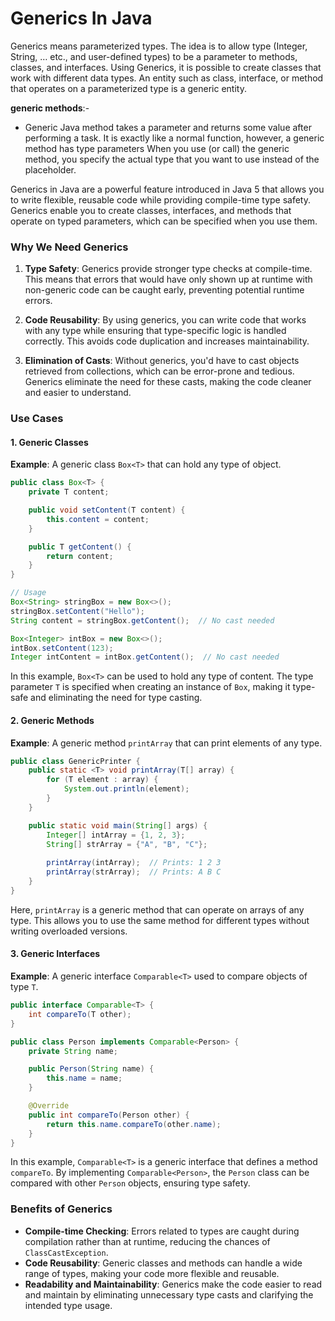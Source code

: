 # Generics In Java

Generics means parameterized types. The idea is to allow type (Integer, String, … etc., and user-defined types) to be a parameter to methods, classes, and interfaces. Using Generics, it is possible to create classes that work with different data types. An entity such as class, interface, or method that operates on a parameterized type is a generic entity.

**generic methods**:-
-  Generic Java method takes a parameter and returns some value after performing a task. It is exactly like a normal function, however, a generic method has type parameters
When you use (or call) the generic method, you specify the actual type that you want to use instead of the placeholder. 





Generics in Java are a powerful feature introduced in Java 5 that allows you to write flexible, reusable code while providing compile-time type safety. Generics enable you to create classes, interfaces, and methods that operate on typed parameters, which can be specified when you use them.

### Why We Need Generics

1. **Type Safety**: Generics provide stronger type checks at compile-time. This means that errors that would have only shown up at runtime with non-generic code can be caught early, preventing potential runtime errors.

2. **Code Reusability**: By using generics, you can write code that works with any type while ensuring that type-specific logic is handled correctly. This avoids code duplication and increases maintainability.

3. **Elimination of Casts**: Without generics, you'd have to cast objects retrieved from collections, which can be error-prone and tedious. Generics eliminate the need for these casts, making the code cleaner and easier to understand.

### Use Cases

#### 1. **Generic Classes**

**Example**: A generic class `Box<T>` that can hold any type of object.

```java
public class Box<T> {
    private T content;

    public void setContent(T content) {
        this.content = content;
    }

    public T getContent() {
        return content;
    }
}

// Usage
Box<String> stringBox = new Box<>();
stringBox.setContent("Hello");
String content = stringBox.getContent();  // No cast needed

Box<Integer> intBox = new Box<>();
intBox.setContent(123);
Integer intContent = intBox.getContent();  // No cast needed
```

In this example, `Box<T>` can be used to hold any type of content. The type parameter `T` is specified when creating an instance of `Box`, making it type-safe and eliminating the need for type casting.

#### 2. **Generic Methods**

**Example**: A generic method `printArray` that can print elements of any type.

```java
public class GenericPrinter {
    public static <T> void printArray(T[] array) {
        for (T element : array) {
            System.out.println(element);
        }
    }

    public static void main(String[] args) {
        Integer[] intArray = {1, 2, 3};
        String[] strArray = {"A", "B", "C"};
        
        printArray(intArray);  // Prints: 1 2 3
        printArray(strArray);  // Prints: A B C
    }
}
```

Here, `printArray` is a generic method that can operate on arrays of any type. This allows you to use the same method for different types without writing overloaded versions.

#### 3. **Generic Interfaces**

**Example**: A generic interface `Comparable<T>` used to compare objects of type `T`.

```java
public interface Comparable<T> {
    int compareTo(T other);
}

public class Person implements Comparable<Person> {
    private String name;

    public Person(String name) {
        this.name = name;
    }

    @Override
    public int compareTo(Person other) {
        return this.name.compareTo(other.name);
    }
}
```

In this example, `Comparable<T>` is a generic interface that defines a method `compareTo`. By implementing `Comparable<Person>`, the `Person` class can be compared with other `Person` objects, ensuring type safety.

### Benefits of Generics

- **Compile-time Checking**: Errors related to types are caught during compilation rather than at runtime, reducing the chances of `ClassCastException`.
- **Code Reusability**: Generic classes and methods can handle a wide range of types, making your code more flexible and reusable.
- **Readability and Maintainability**: Generics make the code easier to read and maintain by eliminating unnecessary type casts and clarifying the intended type usage.
